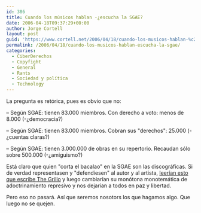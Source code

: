 ```yaml
---
id: 386
title: Cuando los músicos hablan -¿escucha la SGAE?
date: 2006-04-18T09:37:29+00:00
author: Jorge Cortell
layout: post
guid: 'https://www.cortell.net/2006/04/18/cuando-los-musicos-hablan-%c2%bfescucha-la-sgae/'
permalink: /2006/04/18/cuando-los-musicos-hablan-escucha-la-sgae/
categories:
  - CiberDerechos
  - Copyfight
  - General
  - Rants
  - Sociedad y polí­tica
  - Technology
---
```

La pregunta es retórica, pues es obvio que no:

– Según SGAE: tienen 83.000 miembros. Con derecho a voto: menos de 8.000 (-¿democracia?)
  
– Según SGAE: tienen 83.000 miembros. Cobran sus "derechos": 25.000 (-¿cuentas claras?)
  
– Según SGAE: tienen 3.000.000 de obras en su repertorio. Recaudan sólo sobre 500.000 (-¿amiguismo?)

Está claro que quien "corta el bacalao" en la SGAE son las discográficas. Si de verdad representasen y "defendiesen" al autor y al artista, [leerí­an esto que escribe The Grillo](https://thegrillo.blogsome.com/2006/04/16/las-redes-p2p-para-los-artistas/) y luego cambiarí­an su monótona monotemática de adoctrinamiento represivo y nos dejarí­an a todos en paz y libertad.

Pero eso no pasará. Así­ que seremos nosotors los que hagamos algo. Que luego no se quejen.